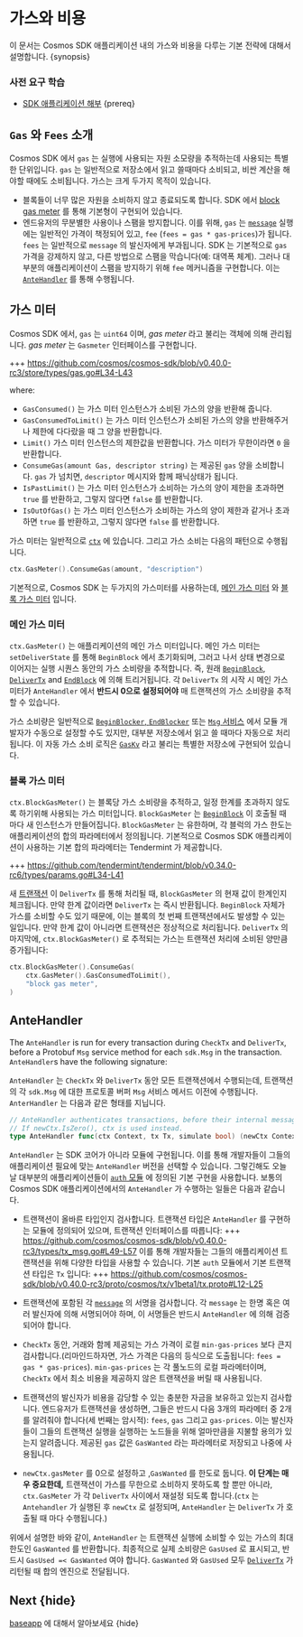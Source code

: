 <!--
order: 5
-->

# 가스와 비용

이 문서는 Cosmos SDK 애플리케이션 내의 가스와 비용을 다루는 기본 전략에 대해서 설명합니다. {synopsis}

### 사전 요구 학습

- [SDK 애플리케이션 해부](./app-anatomy.d) {prereq}

## `Gas` 와 `Fees` 소개

Cosmos SDK 에서 `gas` 는 실행에 사용되는 자원 소모량을 추적하는데 사용되는 특별한 단위입니다. `gas` 는 일반적으로 저장소에서 읽고 쓸때마다 소비되고, 비싼 계산을 해야할 때에도 소비됩니다. 가스는 크게 두가지 목적이 있습니다.

- 블록들이 너무 많은 자원을 소비하지 않고 종료되도록 합니다. SDK 에서 [block gas meter](#block-gas-meter) 를 통해 기본형이 구현되어 있습니다.
- 엔드유저의 무분별한 사용이나 스팸을 방지합니다. 이를 위해, `gas` 는  [`message`](../building-modules/messages-and-queries.md#messages) 실행에는 일반적인 가격이 책정되어 있고, `fee` (`fees = gas * gas-prices`)가 됩니다. `fees` 는 일반적으로 `message` 의 발신자에게 부과됩니다. SDK 는 기본적으로 `gas` 가격을 강제하지 않고, 다른 방법으로 스팸을 막습니다(예: 대역폭 체계). 그러나 대부분의 애플리케이션이 스팸을 방지하기 위해 `fee` 메커니즘을 구현합니다. 이는  [`AnteHandler`](#antehandler) 를 통해 수행됩니다. 

## 가스 미터

Cosmos SDK 에서, `gas` 는 `uint64` 이며, _gas meter_ 라고 불리는 객체에 의해 관리됩니다. _gas meter_ 는 `Gasmeter` 인터페이스를 구현합니다.

+++ https://github.com/cosmos/cosmos-sdk/blob/v0.40.0-rc3/store/types/gas.go#L34-L43

where:

- `GasConsumed()` 는 가스 미터 인스턴스가 소비된 가스의 양을 반환해 줍니다.
- `GasConsumedToLimit()` 는 가스 미터 인스턴스가 소비된 가스의 양을 반환해주거나 제한에 다다랐을 때 그 양을 반환합니다.
- `Limit()` 가스 미터 인스턴스의 제한값을 반환합니다. 가스 미터가 무한이라면 `0` 을 반환합니다.
- `ConsumeGas(amount Gas, descriptor string)` 는 제공된 `gas` 양을 소비합니다. `gas` 가 넘치면, `descriptor` 메시지와 함께 패닉상태가 됩니다.
- `IsPastLimit()` 는 가스 미터 인스턴스가 소비하는 가스의 양이 제한을 초과하면 `true` 를 반환하고, 그렇지 않다면 `false` 를 반환합니다.
- `IsOutOfGas()` 는 가스 미터 인스턴스가 소비하는 가스의 양이 제한과 같거나 초과하면 `true` 를 반환하고, 그렇지 않다면 `false` 를 반환합니다.

가스 미터는 일반적으로 [`ctx`](../core/context.md) 에 있습니다. 그리고 가스 소비는 다음의 패턴으로 수행됩니다.

```go
ctx.GasMeter().ConsumeGas(amount, "description")
```

기본적으로, Cosmos SDK 는 두가지의 가스미터를 사용하는데, [메인 가스 미터](#메인-가스-미터) 와 [블록 가스 미터](#블록-가스-미터) 입니다.


### 메인 가스 미터

`ctx.GasMeter()`  는 애플리케이션의 메인 가스 미터입니다. 메인 가스 미터는 `setDeliverState` 를 통해 `BeginBlock` 에서 초기화되며, 그러고 나서 상태 변경으로 이어지는 실행 시퀀스 동안의 가스 소비량을 추적합니다. 즉, 원래  [`BeginBlock`](../core/baseapp.md#beginblock), [`DeliverTx`](../core/baseapp.md#delivertx) and [`EndBlock`](../core/baseapp.md#endblock) 에 의해 트리거됩니다. 각 `DeliverTx` 의 시작 시 메인 가스 미터가 `AnteHandler` 에서 __반드시 0으로 설정되어야__ 매 트랜잭션의 가스 소비량을 추적할 수 있습니다.      

가스 소비량은 일반적으로 [`BeginBlocker`, `EndBlocker`](../building-modules/beginblock-endblock.md) 또는 [`Msg` 서비스](../building-modules/msg-services.md) 에서 모듈 개발자가 수동으로 설정할 수도 있지만, 대부분 저장소에서 읽고 쓸 때마다 자동으로 처리됩니다. 이 자동 가스 소비 로직은 [`GasKv`](../core/store.md#gaskv-store) 라고 불리는 특별한 저장소에 구현되어 있습니다.

### 블록 가스 미터

`ctx.BlockGasMeter()` 는 블록당 가스 소비량을 추적하고, 일정 한계를 초과하지 않도록 하기위해 사용되는 가스 미터입니다. `BlockGasMeter` 는 [`BeginBlock`](../core/baseapp.md#beginblock) 이 호출될 때 마다 새 인스턴스가 만들어집니다. `BlockGasMeter` 는 유한하며, 각 블럭의 가스 한도는 애플리케이션의 합의 파라메터에서 정의됩니다. 기본적으로 Cosmos SDK 애플리케이션이 사용하는 기본 합의 파라메터는 Tendermint 가 제공합니다. 

+++ https://github.com/tendermint/tendermint/blob/v0.34.0-rc6/types/params.go#L34-L41

새 [트랜잭션](../core/transactions.md) 이 `DeliverTx` 를 통해 처리될 때, `BlockGasMeter` 의 현재 값이 한계인지 체크됩니다. 만약 한계 값이라면 `DeliverTx` 는 즉시 반환됩니다. `BeginBlock` 자체가 가스를 소비할 수도 있기 때문에, 이는 블록의 첫 번째 트랜잭션에서도 발생할 수 있는 일입니다. 만약 한계 값이 아니라면 트랜잭션은 정상적으로 처리됩니다. `DeliverTx` 의 마지막에, `ctx.BlockGasMeter()` 로 추적되는 가스는 트랜잭션 처리에 소비된 양만큼 증가됩니다:  

```go
ctx.BlockGasMeter().ConsumeGas(
	ctx.GasMeter().GasConsumedToLimit(),
	"block gas meter",
)
```

## AnteHandler

The `AnteHandler` is run for every transaction during `CheckTx` and `DeliverTx`, before a Protobuf `Msg` service method for each `sdk.Msg` in the transaction. `AnteHandler`s have the following signature:

`AnteHandler` 는 `CheckTx` 와 `DeliverTx` 동안 모든 트랜잭션에서 수행되는데, 트랜잭션의 각 `sdk.Msg` 에 대한 프로토콜 버퍼 `Msg` 서비스 메서드 이전에 수행됩니다. `AnterHandler` 는 다음과 같은 형태를 지닙니다.  

```go
// AnteHandler authenticates transactions, before their internal messages are handled.
// If newCtx.IsZero(), ctx is used instead.
type AnteHandler func(ctx Context, tx Tx, simulate bool) (newCtx Context, result Result, abort bool)
```

`AnteHandler` 는 SDK 코어가 아니라 모듈에 구현됩니다. 이를 통해 개발자들이 그들의 애플리케이션 필요에 맞는 `AnteHandler` 버전을 선택할 수 있습니다. 그렇긴해도 오늘날 대부분의 애플리케이션들이 [`auth` 모듈](https://github.com/cosmos/cosmos-sdk/tree/master/x/auth) 에 정의된 기본 구현을 사용합니다. 보통의 Cosmos SDK 애플리케이션에서의 `AnteHandler` 가 수행하는 일들은 다음과 같습니다. 

- 트랜잭션이 올바른 타입인지 검사합니다. 트랜잭션 타입은 `AnteHandler` 를 구현하는 모듈에 정의되어 있으며, 트랜잭션 인터페이스를 따릅니다: +++ https://github.com/cosmos/cosmos-sdk/blob/v0.40.0-rc3/types/tx_msg.go#L49-L57
 이를 통해 개발자들는 그들의 애플리케이션 트랜잭션을 위해 다양한 타입을 사용할 수 있습니다. 기본 `auth` 모듈에서 기본 트랜잭션 타입은 `Tx` 입니다: +++ https://github.com/cosmos/cosmos-sdk/blob/v0.40.0-rc3/proto/cosmos/tx/v1beta1/tx.proto#L12-L25
  
- 트랜잭션에 포함된 각 [`message`](../building-modules/messages-and-queries.md#messages) 의 서명을 검사합니다. 각 `message` 는 한명 혹은 여러 발신자에 의해 서명되어야 하며, 이 서명들은 반드시 `AnteHandler` 에 의해 검증되어야 합니다.

- `CheckTx` 동안, 거래와 함께 제공되는 가스 가격이 로컬 `min-gas-prices` 보다 큰지 검사합니다.(리마인드하자면, 가스 가격은 다음의 등식으로 도출됩니다: `fees = gas * gas-prices`). `min-gas-prices` 는 각 풀노드의 로컬 파라메터이며, `CheckTx` 에서 최소 비용을 제공하지 않은 트랜잭션을 버릴 때 사용됩니다.

- 트랜잭션의 발신자가 비용을 감당할 수 있는 충분한 자금을 보유하고 있는지 검사합니다. 엔드유저가 트랜잭션을 생성하면, 그들은 반드시 다음 3개의 파라메터 중 2개를 알려줘야 합니다(세 번째는 암시적): `fees`, `gas` 그리고 `gas-prices`. 이는 발신자들이 그들의 트랜잭션 실행을 실행하는 노드들을 위해 얼마만큼을 지불할 용의가 있는지 알려줍니다. 제공된 `gas` 값은 `GasWanted` 라는 파라메터로 저장되고 나중에 사용됩니다.

- `newCtx.gasMeter` 를 0으로 설정하고 ,`GasWanted` 를 한도로 둡니다. __이 단계는 매우 중요한데,__ 트랜잭션이 가스를 무한으로 소비하지 못하도록 할 뿐만 아니라, `ctx.GasMeter` 가 각 `DeliverTx` 사이에서 재설정 되도록 합니다.(`ctx` 는 `Antehandler` 가 실행된 후 `newCtx` 로 설정되며, `AnteHandler` 는 `DeliverTx` 가 호출될 때 마다 수행됩니다.)

위에서 설명한 바와 같이, `AnteHandler` 는 트랜잭션 실행에 소비할 수 있는 가스의 최대 한도인 `GasWanted` 를 반환합니다. 최종적으로 실제 소비량은 `GasUsed` 로 표시되고, 반드시 `GasUsed =< GasWanted` 여야 합니다. `GasWanted` 와 `GasUsed` 모두 [`DeliverTx`](../core/baseapp.md#delivertx) 가 리턴될 때 합의 엔진으로 전달됩니다.  

## Next {hide}

[baseapp](../core/baseapp.md) 에 대해서 알아보세요 {hide}

